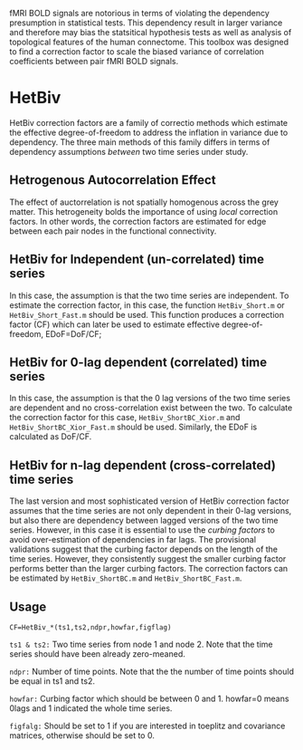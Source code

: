 fMRI BOLD signals are notorious in terms of violating the dependency presumption in statistical tests. This dependency result in larger variance and therefore may bias the statsitical hypothesis tests as well as analysis of topological features of the human connectome. This toolbox was designed to find a correction factor to scale the biased variance of correlation coefficients between pair fMRI BOLD signals. 

# HetBiv
HetBiv correction factors are a family of correctio methods which estimate the effective degree-of-freedom to address the inflation in variance due to dependency. The three main methods of this family differs in terms of dependency assumptions *between* two time series under study. 

## Hetrogenous Autocorrelation Effect
The effect of auctorrelation is not spatially homogenous across the grey matter. This hetrogeneity bolds the importance of using *local* correction factors. In other words, the correction factors are estimated for edge between each pair nodes in the functional connectivity.

## HetBiv for Independent (un-correlated) time series
In this case, the assumption is that the two time series are independent. To estimate the correction factor, in this case, the function `HetBiv_Short.m` or `HetBiv_Short_Fast.m` should be used. This function produces a correction factor (CF) which can later be used to estimate effective degree-of-freedom, EDoF=DoF/CF;

## HetBiv for 0-lag dependent (correlated) time series
In this case, the assumption is that the 0 lag versions of the two time series are dependent and no cross-correlation exist between the two. To calculate the correction factor for this case, `HetBiv_ShortBC_Xior.m` and `HetBiv_ShortBC_Xior_Fast.m` should be used. Similarly, the EDoF is calculated as DoF/CF. 

## HetBiv for n-lag dependent (cross-correlated) time series
The last version and most sophisticated version of HetBiv correction factor assumes that the time series are not only dependent in their 0-lag versions, but also there are dependency between lagged versions of the two time series. However, in this case it is essential to use the *curbing factors* to avoid over-estimation of dependencies in far lags. The provisional validations suggest that the curbing factor depends on the length of the time series. However, they consistently suggest the smaller curbing factor performs better than the larger curbing factors. The correction factors can be estimated by `HetBiv_ShortBC.m` and `HetBiv_ShortBC_Fast.m`. 

## Usage
`CF=HetBiv_*(ts1,ts2,ndpr,howfar,figflag)`

`ts1 & ts2:` Two time series from node 1 and node 2. Note that the time series should have been already zero-meaned. 

`ndpr:` Number of time points. Note that the the number of time points should be equal in ts1 and ts2. 

`howfar:` Curbing factor which should be between 0 and 1. howfar=0 means 0lags and 1 indicated the whole time series. 

`figfalg:` Should be set to 1 if you are interested in toeplitz and covariance matrices, otherwise should be set to 0. 
